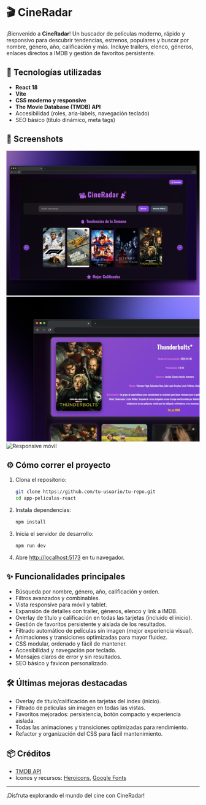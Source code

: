 # 🎬 CineRadar

¡Bienvenido a **CineRadar**! Un buscador de películas moderno, rápido y responsivo para descubrir tendencias, estrenos, populares y buscar por nombre, género, año, calificación y más. Incluye trailers, elenco, géneros, enlaces directos a IMDB y gestión de favoritos persistente.

## 🚀 Tecnologías utilizadas
- **React 18**
- **Vite**
- **CSS moderno y responsive**
- **The Movie Database (TMDB) API**
- Accesibilidad (roles, aria-labels, navegación teclado)
- SEO básico (título dinámico, meta tags)

## 📸 Screenshots

![Home CineRadar](./screenshots/home.png)
![Detalle de película](./screenshots/detalle.png)
![Responsive móvil](./screenshots/mobile.png)

## ⚙️ Cómo correr el proyecto

1. Clona el repositorio:
   ```bash
   git clone https://github.com/tu-usuario/tu-repo.git
   cd app-peliculas-react
   ```
2. Instala dependencias:
   ```bash
   npm install
   ```
3. Inicia el servidor de desarrollo:
   ```bash
   npm run dev
   ```
4. Abre [http://localhost:5173](http://localhost:5173) en tu navegador.

## ✨ Funcionalidades principales
- Búsqueda por nombre, género, año, calificación y orden.
- Filtros avanzados y combinables.
- Vista responsive para móvil y tablet.
- Expansión de detalles con trailer, géneros, elenco y link a IMDB.
- Overlay de título y calificación en todas las tarjetas (incluido el inicio).
- Gestión de favoritos persistente y aislada de los resultados.
- Filtrado automático de películas sin imagen (mejor experiencia visual).
- Animaciones y transiciones optimizadas para mayor fluidez.
- CSS modular, ordenado y fácil de mantener.
- Accesibilidad y navegación por teclado.
- Mensajes claros de error y sin resultados.
- SEO básico y favicon personalizado.

## 🛠️ Últimas mejoras destacadas
- Overlay de título/calificación en tarjetas del index (inicio).
- Filtrado de películas sin imagen en todas las vistas.
- Favoritos mejorados: persistencia, botón compacto y experiencia aislada.
- Todas las animaciones y transiciones optimizadas para rendimiento.
- Refactor y organización del CSS para fácil mantenimiento.

## 📦 Créditos
- [TMDB API](https://www.themoviedb.org/documentation/api)
- Iconos y recursos: [Heroicons](https://heroicons.com/), [Google Fonts](https://fonts.google.com/)

---
¡Disfruta explorando el mundo del cine con CineRadar!
